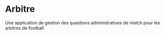 # Arbitre
Une application de gestion des questions administratives de match pour les arbitres de football
